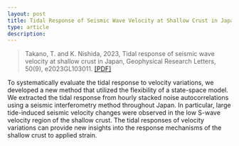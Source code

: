 ```yaml
---
layout: post
title: Tidal Response of Seismic Wave Velocity at Shallow Crust in Japan
type: article
description: 
---
```


>Takano, T. and K. Nishida, 2023, Tidal response of seismic wave velocity at shallow crust in Japan, Geophysical Research Letters, 50(9), e2023GL103011. [[PDF]](/papers/TakanoNishida2023.pdf)

To systematically evaluate the tidal response to velocity variations, we developed a new method that utilized the flexibility of a state-space model. We extracted the tidal response from hourly stacked noise autocorrelations using a seismic interferometry method throughout Japan. In particular, large tide-induced seismic velocity changes were observed in the low S-wave velocity region of the shallow crust. The tidal responses of velocity variations can provide new insights into the response mechanisms of the shallow crust to applied strain.

